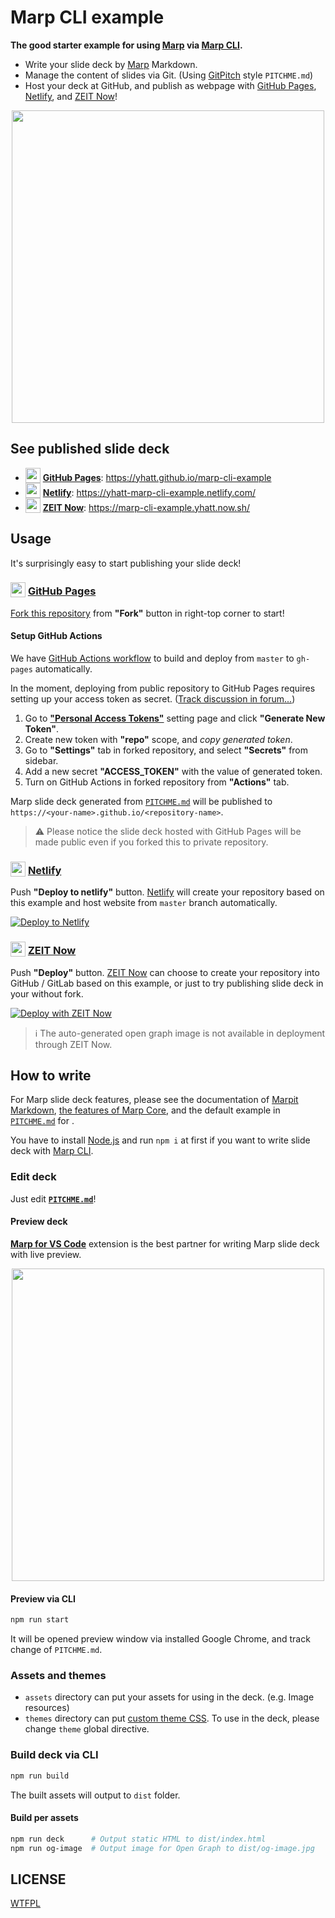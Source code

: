 # Marp CLI example

**The good starter example for using [Marp] via [Marp CLI].**

- Write your slide deck by [Marp] Markdown.
- Manage the content of slides via Git. (Using [GitPitch](https://gitpitch.com/) style `PITCHME.md`)
- Host your deck at GitHub, and publish as webpage with [GitHub Pages], [Netlify], and [ZEIT Now][now]!

[marp]: https://marp.app/
[marp cli]: https://github.com/marp-team/marp-cli
[github pages]: https://pages.github.com/
[netlify]: https://www.netlify.com/
[now]: https://zeit.co/now

<p align="center">
  <a href="https://yhatt.github.io/marp-cli-example"><img src="https://yhatt.github.io/marp-cli-example/og-image.jpg" width="500" /></a>
</p>

## See published slide deck

- <img src="https://icongr.am/octicons/mark-github.svg" width="24" height="24" valign="bottom" /> **[GitHub Pages]**: https://yhatt.github.io/marp-cli-example
- <img src="https://www.netlify.com/img/press/logos/logomark.svg" width="24" height="24" valign="bottom" /> **[Netlify]**: https://yhatt-marp-cli-example.netlify.com/
- <img src="https://assets.zeit.co/image/upload/front/assets/design/now-black.svg" width="24" height="24" valign="bottom" /> **[ZEIT Now][now]**: https://marp-cli-example.yhatt.now.sh/

## Usage

It's surprisingly easy to start publishing your slide deck!

### <img src="https://icongr.am/octicons/mark-github.svg" width="24" height="24" valign="bottom" /> [GitHub Pages]

[Fork this repository](https://help.github.com/en/github/getting-started-with-github/fork-a-repo) from **"Fork"** button in right-top corner to start!

#### Setup GitHub Actions

We have [GitHub Actions workflow](.github/workflows/github-pages.yml) to build and deploy from `master` to `gh-pages` automatically.

In the moment, deploying from public repository to GitHub Pages requires setting up your access token as secret. ([Track discussion in forum...](https://github.community/t5/GitHub-Actions/Github-action-not-triggering-gh-pages-upon-push/m-p/26869/highlight/true))

1. Go to **["Personal Access Tokens"](https://github.com/settings/tokens)** setting page and click **"Generate New Token"**.
2. Create new token with **"repo"** scope, and _copy generated token_.
3. Go to **"Settings"** tab in forked repository, and select **"Secrets"** from sidebar.
4. Add a new secret **"ACCESS_TOKEN"** with the value of generated token.
5. Turn on GitHub Actions in forked repository from **"Actions"** tab.

Marp slide deck generated from [`PITCHME.md`](PITCHME.md) will be published to `https://<your-name>.github.io/<repository-name>`.

> :warning: Please notice the slide deck hosted with GitHub Pages will be made public even if you forked this to private repository.

### <img src="https://www.netlify.com/img/press/logos/logomark.svg" width="24" height="24" valign="bottom" /> [Netlify]

Push **"Deploy to netlify"** button. [Netlify] will create your repository based on this example and host website from `master` branch automatically.

[![Deploy to Netlify](https://www.netlify.com/img/deploy/button.svg)](https://app.netlify.com/start/deploy?repository=https://github.com/yhatt/marp-cli-example)

### <img src="https://assets.zeit.co/image/upload/front/assets/design/now-black.svg" width="24" height="24" valign="bottom" /> [ZEIT Now][now]

Push **"Deploy"** button. [ZEIT Now][now] can choose to create your repository into GitHub / GitLab based on this example, or just to try publishing slide deck in your without fork.

[![Deploy with ZEIT Now](https://zeit.co/button)](https://zeit.co/new/project?template=https://github.com/yhatt/marp-cli-example)

> :information_source: The auto-generated open graph image is not available in deployment through ZEIT Now.

## How to write

For Marp slide deck features, please see the documentation of [Marpit Markdown](https://marpit.marp.app/markdown), [the features of Marp Core](https://github.com/marp-team/marp-core#features), and the default example in [`PITCHME.md`](https://raw.githubusercontent.com/yhatt/marp-cli-example/master/PITCHME.md) for .

You have to install [Node.js](https://nodejs.org/) and run `npm i` at first if you want to write slide deck with [Marp CLI].

### Edit deck

Just edit **[`PITCHME.md`](./PITCHME.md)**!

#### Preview deck

[**Marp for VS Code**](https://marketplace.visualstudio.com/items?itemName=marp-team.marp-vscode) extension is the best partner for writing Marp slide deck with live preview.

<p align="center">
  <a href="https://marketplace.visualstudio.com/items?itemName=marp-team.marp-vscode">
    <img src="https://raw.githubusercontent.com/marp-team/marp-vscode/master/docs/screenshot.png" width="500" />
  </a>
</p>

#### Preview via CLI

```bash
npm run start
```

It will be opened preview window via installed Google Chrome, and track change of `PITCHME.md`.

### Assets and themes

- `assets` directory can put your assets for using in the deck. (e.g. Image resources)
- `themes` directory can put [custom theme CSS](https://marpit.marp.app/theme-css). To use in the deck, please change `theme` global directive.

### Build deck via CLI

```bash
npm run build
```

The built assets will output to `dist` folder.

#### Build per assets

```bash
npm run deck      # Output static HTML to dist/index.html
npm run og-image  # Output image for Open Graph to dist/og-image.jpg
```

## LICENSE

[WTFPL](/LICENSE)
